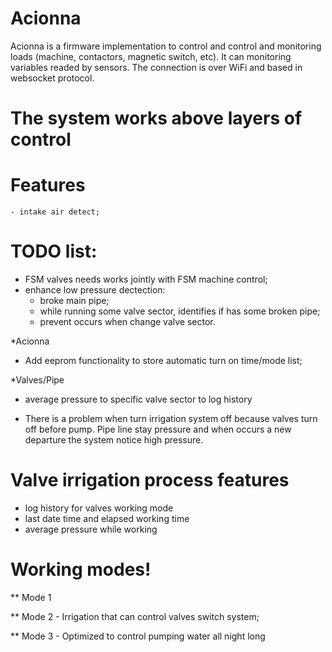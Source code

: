# Acionna

Acionna is a firmware implementation to control and control and monitoring loads (machine, contactors, magnetic switch, etc). It can monitoring variables readed by sensors. The connection is over WiFi and based in websocket protocol.

# The system works above layers of control


# Features
	- intake air detect;

# TODO list:
- FSM valves needs works jointly with FSM machine control;
- enhance low pressure dectection:
	- broke main pipe;
    - while running some valve sector, identifies if has some broken pipe;
    - prevent occurs when change valve sector.

*Acionna
- Add eeprom functionality to store automatic turn on time/mode list;

*Valves/Pipe
- average pressure to specific valve sector to log history

- There is a problem when turn irrigation system off because valves turn off before pump. Pipe line stay pressure and when occurs a new departure the system notice high pressure.

# Valve irrigation process features
- log history for valves working mode
- last date time and elapsed working time
- average pressure while working

# Working modes!
** Mode 1

** Mode 2 - Irrigation that can control valves switch system;

** Mode 3 - Optimized to control pumping water all night long